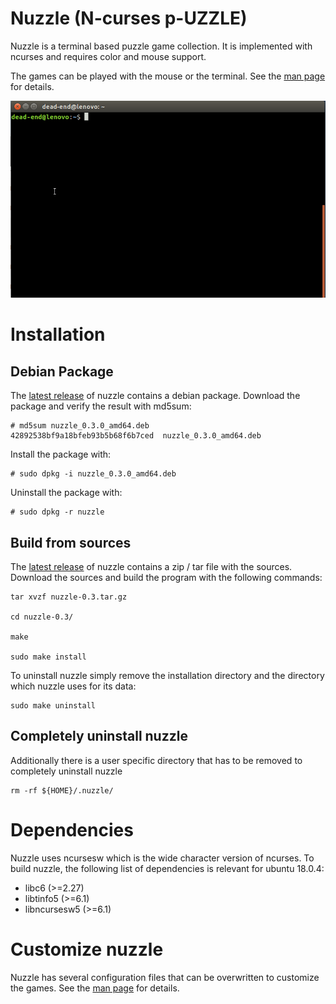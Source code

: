 # Nuzzle (N-curses p-UZZLE)

Nuzzle is a terminal based puzzle game collection. It is implemented with 
ncurses and requires color and mouse support.

The games can be played with the mouse or the terminal. 
See the [man page](https://github.com/dead-end/nuzzle/tree/master/man) for 
details.

![Example](res/nuzzle-example.gif)

# Installation

## Debian Package

The [latest release](https://github.com/dead-end/nuzzle/releases) of nuzzle 
contains a debian package. Download the package and verify the result with 
md5sum:

```
# md5sum nuzzle_0.3.0_amd64.deb 
42892538bf9a18bfeb93b5b68f6b7ced  nuzzle_0.3.0_amd64.deb
```

Install the package with:

```
# sudo dpkg -i nuzzle_0.3.0_amd64.deb
```

Uninstall the package with:

```
# sudo dpkg -r nuzzle
```

## Build from sources

The [latest release](https://github.com/dead-end/nuzzle/releases) of nuzzle 
contains a zip / tar file with the sources. Download the sources and build the
program with the following commands:

```
tar xvzf nuzzle-0.3.tar.gz

cd nuzzle-0.3/

make

sudo make install
```

To uninstall nuzzle simply remove the installation directory and the directory 
which nuzzle uses for its data: 

```
sudo make uninstall
```

## Completely uninstall nuzzle

Additionally there is a user specific directory that has to be removed to 
completely uninstall nuzzle

```
rm -rf ${HOME}/.nuzzle/
```

# Dependencies

Nuzzle uses ncursesw which is the wide character version of ncurses. To build 
nuzzle, the following list of dependencies is relevant for ubuntu 18.0.4:

- libc6 (>=2.27)
- libtinfo5 (>=6.1)
- libncursesw5 (>=6.1)

# Customize nuzzle

Nuzzle has several configuration files that can be overwritten to customize the
games.
See the [man page](https://github.com/dead-end/nuzzle/tree/master/man) for 
details.

